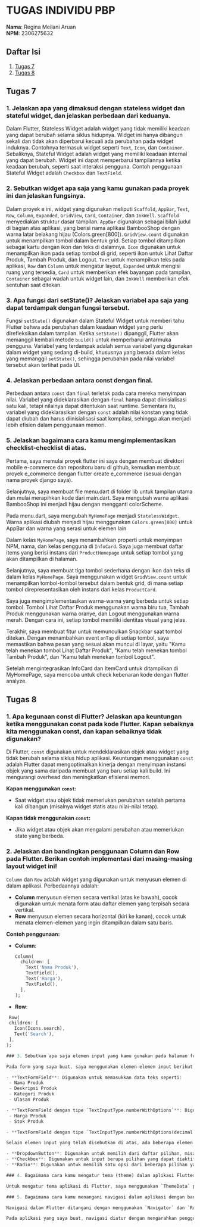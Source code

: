 # TUGAS INDIVIDU PBP
**Nama**: Regina Meilani Aruan  
**NPM**: 2306275632

## Daftar Isi
1. [Tugas 7](#tugas-7)
2. [Tugas 8](#tugas-8)

## Tugas 7

### 1. Jelaskan apa yang dimaksud dengan stateless widget dan stateful widget, dan jelaskan perbedaan dari keduanya.

Dalam Flutter, Stateless Widget adalah widget yang tidak memiliki keadaan yang dapat berubah selama siklus hidupnya. Widget ini hanya dibangun sekali dan tidak akan diperbarui kecuali ada perubahan pada widget induknya. Contohnya termasuk widget seperti `Text`, `Icon`, dan `Container`. Sebaliknya, Stateful Widget adalah widget yang memiliki keadaan internal yang dapat berubah. Widget ini dapat memperbarui tampilannya ketika keadaan berubah, seperti saat interaksi pengguna. Contoh penggunaan Stateful Widget adalah `Checkbox` dan `TextField`.

### 2. Sebutkan widget apa saja yang kamu gunakan pada proyek ini dan jelaskan fungsinya.

Dalam proyek e ini, widget yang digunakan meliputi `Scaffold`, `AppBar`, `Text`, `Row`, `Column`, `Expanded`, `GridView`, `Card`, `Container`, dan `InkWell`. `Scaffold` menyediakan struktur dasar tampilan. `AppBar` digunakan sebagai bilah judul di bagian atas aplikasi, yang berisi nama aplikasi BambooShop dengan warna latar belakang hijau (Colors.green[800]). `GridView.count` digunakan untuk menampilkan tombol dalam bentuk grid. Setiap tombol ditampilkan sebagai kartu dengan ikon dan teks di dalamnya. `Icon` digunakan untuk menampilkan ikon pada setiap tombol di grid, seperti ikon untuk Lihat Daftar Produk, Tambah Produk, dan Logout. `Text` untuk menampilkan teks pada aplikasi, `Row` dan `Column` untuk mengatur layout, `Expanded` untuk mengisi ruang yang tersedia, `Card` untuk memberikan efek bayangan pada tampilan, `Container` sebagai wadah untuk widget lain, dan `InkWell` memberikan efek sentuhan saat ditekan.

### 3. Apa fungsi dari setState()? Jelaskan variabel apa saja yang dapat terdampak dengan fungsi tersebut.

Fungsi `setState()` digunakan dalam Stateful Widget untuk memberi tahu Flutter bahwa ada perubahan dalam keadaan widget yang perlu direfleksikan dalam tampilan. Ketika `setState()` dipanggil, Flutter akan memanggil kembali metode `build()` untuk memperbarui antarmuka pengguna. Variabel yang terdampak adalah semua variabel yang digunakan dalam widget yang sedang di-build, khususnya yang berada dalam kelas yang memanggil `setState()`, sehingga perubahan pada nilai variabel tersebut akan terlihat pada UI.

### 4. Jelaskan perbedaan antara const dengan final.

Perbedaan antara `const` dan `final` terletak pada cara mereka menyimpan nilai. Variabel yang dideklarasikan dengan `final` hanya dapat diinisialisasi satu kali, tetapi nilainya dapat ditentukan saat runtime. Sementara itu, variabel yang dideklarasikan dengan `const` adalah nilai konstan yang tidak dapat diubah dan harus diinisialisasi saat kompilasi, sehingga akan menjadi lebih efisien dalam penggunaan memori.

### 5. Jelaskan bagaimana cara kamu mengimplementasikan checklist-checklist di atas.

Pertama, saya memulai proyek flutter ini saya dengan membuat direktori mobile e-commerce dan repositoru baru di github, kemudian membuat proyek e_commerce dengan flutter create e_commerce (sesuai dengan nama proyek django saya).

Selanjutnya, saya membuat file menu.dart di folder lib untuk tampilan utama dan mulai merapihkan kode dari main.dart. Saya mengubah warna aplikasi BambooShop ini menjadi hijau dengan mengganti colorScheme.

Pada menu.dart, saya mengubah `MyHomePage` menjadi `StatelessWidget`. Warna aplikasi diubah menjadi hijau menggunakan `Colors.green[800]` untuk AppBar dan warna yang serasi untuk elemen lain

Dalam kelas `MyHomePage`, saya menambahkan properti untuk menyimpan NPM, nama, dan kelas pengguna di `InfoCard`. Saya juga membuat daftar items yang berisi instans dari `ProductHomepage` untuk setiap tombol yang akan ditampilkan di halaman.

Selanjutnya, saya membuat tiga tombol sederhana dengan ikon dan teks di dalam kelas `MyHomePage`. Saya menggunakan widget `GridView.count` untuk menampilkan tombol-tombol tersebut dalam bentuk grid, di mana setiap tombol direpresentasikan oleh instans dari kelas `ProductCard`.

Saya juga mengimplementasikan warna-warna yang berbeda untuk setiap tombol. Tombol Lihat Daftar Produk menggunakan warna biru tua, Tambah Produk menggunakan warna oranye, dan Logout menggunakan warna merah. Dengan cara ini, setiap tombol memiliki identitas visual yang jelas. 

Terakhir, saya membuat fitur untuk memunculkan Snackbar saat tombol ditekan. Dengan menambahkan event `onTap` di setiap tombol, saya memastikan bahwa pesan yang sesuai akan muncul di layar, yaitu "Kamu telah menekan tombol Lihat Daftar Produk", "Kamu telah menekan tombol Tambah Produk", dan "Kamu telah menekan tombol Logout".

Setelah mengintegrasikan InfoCard dan ItemCard untuk ditampilkan di MyHomePage, saya mencoba untuk check kebenaran kode dengan flutter analyze. 


## Tugas 8

### 1. Apa kegunaan const di Flutter? Jelaskan apa keuntungan ketika menggunakan const pada kode Flutter. Kapan sebaiknya kita menggunakan const, dan kapan sebaiknya tidak digunakan?

Di Flutter, `const` digunakan untuk mendeklarasikan objek atau widget yang tidak berubah selama siklus hidup aplikasi. Keuntungan menggunakan `const` adalah Flutter dapat mengoptimalkan kinerja dengan menyimpan instansi objek yang sama daripada membuat yang baru setiap kali build. Ini mengurangi overhead dan meningkatkan efisiensi memori.

**Kapan menggunakan `const`:**
- Saat widget atau objek tidak memerlukan perubahan setelah pertama kali dibangun (misalnya widget statis atau nilai-nilai tetap).
  
**Kapan tidak menggunakan `const`:**
- Jika widget atau objek akan mengalami perubahan atau memerlukan state yang berbeda.

### 2. Jelaskan dan bandingkan penggunaan Column dan Row pada Flutter. Berikan contoh implementasi dari masing-masing layout widget ini!
`Column` dan `Row` adalah widget yang digunakan untuk menyusun elemen di dalam aplikasi. Perbedaannya adalah:
- **Column** menyusun elemen secara vertikal (atas ke bawah), cocok digunakan untuk menata form atau daftar elemen yang terpisah secara vertikal.
- **Row** menyusun elemen secara horizontal (kiri ke kanan), cocok untuk menata elemen-elemen yang ingin ditampilkan dalam satu baris.

**Contoh penggunaan:**

- **Column**:
  ```dart
  Column(
    children: [
      Text('Nama Produk'),
      TextField(),
      Text('Harga'),
      TextField(),
    ],
  );

- **Row**:
 ```dart
  Row(
  children: [
    Icon(Icons.search),
    Text('Search'),
  ],
);

### 3. Sebutkan apa saja elemen input yang kamu gunakan pada halaman form yang kamu buat pada tugas kali ini. Apakah terdapat elemen input Flutter lain yang tidak kamu gunakan pada tugas ini? Jelaskan!

Pada form yang saya buat, saya menggunakan elemen-elemen input berikut:

- **TextFormField**: Digunakan untuk memasukkan data teks seperti:
  - Nama Produk
  - Deskripsi Produk
  - Kategori Produk
  - Ulasan Produk

- **TextFormField dengan tipe `TextInputType.numberWithOptions`**: Digunakan untuk memasukkan data numerik, seperti:
  - Harga Produk
  - Stok Produk

- **TextFormField dengan tipe `TextInputType.numberWithOptions(decimal: true)`**: Digunakan untuk memasukkan rating produk dalam format angka desimal.

Selain elemen input yang telah disebutkan di atas, ada beberapa elemen input Flutter lain yang tidak saya gunakan dalam aplikasi ini, di antaranya:

- **DropdownButton**: Digunakan untuk memilih dari daftar pilihan, misalnya untuk memilih kategori produk.
- **Checkbox**: Digunakan untuk input berupa pilihan yang dapat diaktifkan atau dinonaktifkan.
- **Radio**: Digunakan untuk memilih satu opsi dari beberapa pilihan yang tersedia.

### 4. Bagaimana cara kamu mengatur tema (theme) dalam aplikasi Flutter agar aplikasi yang dibuat konsisten? Apakah kamu mengimplementasikan tema pada aplikasi yang kamu buat?

Untuk mengatur tema aplikasi di Flutter, saya menggunakan `ThemeData` pada `MaterialApp` untuk mendefinisikan skema warna, font, dan elemen-elemen visual lainnya yang akan diterapkan secara konsisten di seluruh aplikasi. Pada aplikasi yang saya buat, saya telah mengimplementasikan tema dengan menggunakan `Theme.of(context).colorScheme.primary` pada AppBar dan widget lainnya, untuk memastikan bahwa tampilan aplikasi seragam dan terkoordinasi dengan baik. Dengan pengaturan tema ini, aplikasi menjadi lebih konsisten dan memberikan pengalaman pengguna yang lebih baik.

### 5. Bagaimana cara kamu menangani navigasi dalam aplikasi dengan banyak halaman pada Flutter?

Navigasi dalam Flutter ditangani dengan menggunakan `Navigator` dan `Routes`. Saya menggunakan metode `Navigator.push` untuk berpindah ke halaman baru dan `Navigator.pop` untuk kembali ke halaman sebelumnya.

Pada aplikasi yang saya buat, navigasi diatur dengan mengarahkan pengguna dari satu halaman ke halaman lain menggunakan tombol-tombol yang ada, seperti mengarahkan pengguna dari halaman form produk ke halaman konfirmasi setelah data produk disimpan. Dengan menggunakan `Navigator`, aplikasi dapat menangani perpindahan antar halaman secara mulus dan menjaga alur aplikasi tetap lancar.